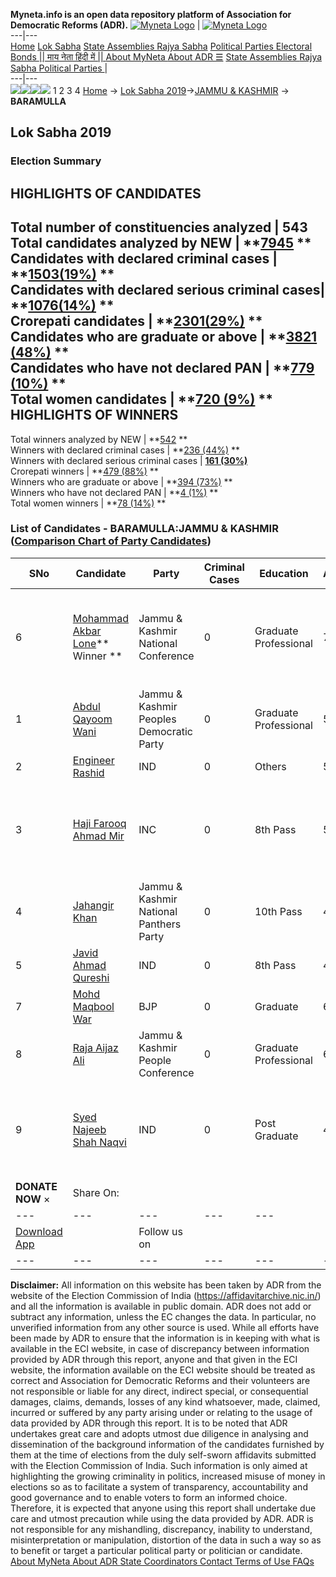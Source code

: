 **Myneta.info is an open data repository platform of Association for Democratic Reforms (ADR).**
[![Myneta Logo](https://www.myneta.info/lib/img/myneta-logo.png)](https://www.myneta.info/) | [![Myneta Logo](https://www.myneta.info/lib/img/adr-logo.png)](https://adrindia.org)  
---|---  
[Home](https://www.myneta.info/) [Lok Sabha](https://www.myneta.info/#ls "Lok Sabha") [ State Assemblies ](https://www.myneta.info/#sa "State Assemblies") [Rajya Sabha](https://www.myneta.info/#rs "Rajya Sabha") [Political Parties ](https://www.myneta.info/party "Political Parties") [ Electoral Bonds ](https://www.myneta.info/electoral_bonds "Electoral Bonds") [ || माय नेता हिंदी में || ](https://translate.google.co.in/translate?prev=hp&hl=en&js=y&u=www.myneta.info&sl=en&tl=hi&history_state0=) [ About MyNeta ](https://adrindia.org/content/about-myneta) [ About ADR ](https://adrindia.org/about-adr/who-we-are) [☰](javascript:void\(0\))
[ State Assemblies ](https://www.myneta.info/#sa "State Assemblies") [ Rajya Sabha ](https://www.myneta.info/#rs "Rajya Sabha") [ Political Parties ](https://www.myneta.info/party "Political Parties")
|   
---|---  
![](https://www.myneta.info/lib/img/banner/banner-1.png)![](https://www.myneta.info/lib/img/banner/banner-2.png)![](https://www.myneta.info/lib/img/banner/banner-3.png)![](https://www.myneta.info/lib/img/banner/banner-4.png)
1  2  3  4 
[Home](https://www.myneta.info/) → [Lok Sabha 2019](https://www.myneta.info/LokSabha2019/)→[JAMMU & KASHMIR](https://www.myneta.info/LokSabha2019/index.php?action=show_constituencies&state_id=42) → **BARAMULLA**
### 
## Lok Sabha 2019
###  Election Summary 
HIGHLIGHTS OF CANDIDATES  
---  
Total number of constituencies analyzed |  543   
Total candidates analyzed by NEW | **[7945](https://www.myneta.info/LokSabha2019/index.php?action=summary&subAction=candidates_analyzed&sort=candidate#summary) **  
Candidates with declared criminal cases | **[1503(19%)](https://www.myneta.info/LokSabha2019/index.php?action=summary&subAction=crime&sort=candidate#summary) **  
Candidates with declared serious criminal cases| **[1076(14%)](https://www.myneta.info/LokSabha2019/index.php?action=summary&subAction=serious_crime&sort=candidate#summary) **  
Crorepati candidates | **[2301(29%)](https://www.myneta.info/LokSabha2019/index.php?action=summary&subAction=crorepati&sort=candidate#summary) **  
Candidates who are graduate or above | **[3821 (48%)](https://www.myneta.info/LokSabha2019/index.php?action=summary&subAction=education&sort=candidate#summary) **  
Candidates who have not declared PAN | **[779 (10%)](https://www.myneta.info/LokSabha2019/index.php?action=summary&subAction=without_pan&sort=candidate#summary) **  
Total women candidates | **[720 (9%)](https://www.myneta.info/LokSabha2019/index.php?action=summary&subAction=women_candidate&sort=candidate#summary) **  
HIGHLIGHTS OF WINNERS  
---  
Total winners analyzed by NEW | **[542](https://www.myneta.info/LokSabha2019/index.php?action=summary&subAction=winner_analyzed&sort=candidate#summary) **  
Winners with declared criminal cases | **[236 (44%)](https://www.myneta.info/LokSabha2019/index.php?action=summary&subAction=winner_crime&sort=candidate#summary) **  
Winners with declared serious criminal cases | **[161 (30%)](https://www.myneta.info/LokSabha2019/index.php?action=summary&subAction=winner_serious_crime&sort=candidate#summary)**  
Crorepati winners | **[479 (88%)](https://www.myneta.info/LokSabha2019/index.php?action=summary&subAction=winner_crorepati&sort=candidate#summary) **  
Winners who are graduate or above | **[394 (73%)](https://www.myneta.info/LokSabha2019/index.php?action=summary&subAction=winner_education&sort=candidate#summary) **  
Winners who have not declared PAN | **[4 (1%)](https://www.myneta.info/LokSabha2019/index.php?action=summary&subAction=winner_without_pan&sort=candidate#summary) **  
Total women winners | **[78 (14%)](https://www.myneta.info/LokSabha2019/index.php?action=summary&subAction=winner_women&sort=candidate#summary) **  
### List of Candidates - BARAMULLA:JAMMU & KASHMIR ([Comparison Chart of Party Candidates](https://www.myneta.info/LokSabha2019/comparisonchart.php?constituency_id=1005))
SNo | Candidate| Party| Criminal Cases| Education| Age| Total Assets| Liabilities  
---|---|---|---|---|---|---|---  
6  | [Mohammad Akbar Lone](https://www.myneta.info/LokSabha2019/candidate.php?candidate_id=4877)** Winner ** | Jammu & Kashmir National Conference | 0 | Graduate Professional| 71 | ![](https://myneta.info/image_v2.php?myneta_folder=LokSabha2019&candidate_id=4877&col=ta) | ![](https://myneta.info/image_v2.php?myneta_folder=LokSabha2019&candidate_id=4877&col=lia)  
1  | [Abdul Qayoom Wani](https://www.myneta.info/LokSabha2019/candidate.php?candidate_id=4876) | Jammu & Kashmir Peoples Democratic Party | 0 | Graduate Professional| 59 | Rs 1,65,56,983 ~ 1 Crore+ | Rs 4,73,600 ~ 4 Lacs+  
2  | [Engineer Rashid](https://www.myneta.info/LokSabha2019/candidate.php?candidate_id=7741) | IND | 0 | Others| 54 | Rs 80,00,000 ~ 80 Lacs+ | Rs 60,00,000 ~ 60 Lacs+  
3  | [Haji Farooq Ahmad Mir](https://www.myneta.info/LokSabha2019/candidate.php?candidate_id=5646) | INC | 0 | 8th Pass| 55 | ![](https://myneta.info/image_v2.php?myneta_folder=LokSabha2019&candidate_id=5646&col=ta) | ![](https://myneta.info/image_v2.php?myneta_folder=LokSabha2019&candidate_id=5646&col=lia)  
4  | [Jahangir Khan](https://www.myneta.info/LokSabha2019/candidate.php?candidate_id=5642) | Jammu & Kashmir National Panthers Party | 0 | 10th Pass| 46 | Rs 2,15,000 ~ 2 Lacs+ | Rs 0 ~   
5  | [Javid Ahmad Qureshi](https://www.myneta.info/LokSabha2019/candidate.php?candidate_id=5645) | IND | 0 | 8th Pass| 45 | Rs 11,70,000 ~ 11 Lacs+ | Rs 0 ~   
7  | [Mohd Maqbool War](https://www.myneta.info/LokSabha2019/candidate.php?candidate_id=5393) | BJP | 0 | Graduate| 61 | Rs 1,13,20,000 ~ 1 Crore+ | Rs 0 ~   
8  | [Raja Aijaz Ali](https://www.myneta.info/LokSabha2019/candidate.php?candidate_id=4875) | Jammu & Kashmir People Conference | 0 | Graduate Professional| 67 | Rs 17,68,68,487 ~ 17 Crore+ | Rs 8,48,606 ~ 8 Lacs+  
9  | [Syed Najeeb Shah Naqvi](https://www.myneta.info/LokSabha2019/candidate.php?candidate_id=5643) | IND | 0 | Post Graduate| 48 | ![](https://myneta.info/image_v2.php?myneta_folder=LokSabha2019&candidate_id=5643&col=ta) | ![](https://myneta.info/image_v2.php?myneta_folder=LokSabha2019&candidate_id=5643&col=lia)  
|  **DONATE NOW** × |  Share On:  | [](https://api.whatsapp.com/send?text=https%3A%2F%2Fmyneta.info%2Fpunjab2022%2Findex.php%3Faction%3Dshow_constituencies%26state_id%3D19) | [](https://www.facebook.com/sharer/sharer.php?u=https%3A%2F%2Fmyneta.info%2Fpunjab2022%2Findex.php%3Faction%3Dshow_constituencies%26state_id%3D19) | [](https://twitter.com/share?url=https%3A%2F%2Fmyneta.info%2Fpunjab2022%2Findex.php%3Faction%3Dshow_constituencies%26state_id%3D19)  
---|---|---|---|---  
| [ Download App ](https://play.google.com/store/apps/details?id=com.webrosoft.myneta1&pcampaignid=pcampaignidMKT-Other-global-all-co-prtnr-py-PartBadge-Mar2515-1) | [](https://play.google.com/store/apps/details?id=com.webrosoft.myneta1&pcampaignid=pcampaignidMKT-Other-global-all-co-prtnr-py-PartBadge-Mar2515-1) |  Follow us on  | [](https://www.facebook.com/adrindia.org/) | [](https://twitter.com/adrspeaks) | [](https://groups.google.com/g/national-election-watch?hl=en&pli=1) | [](https://www.instagram.com/adrspeaks/) | [](https://www.youtube.com/user/adrspeaks) | [](https://sharechat.com/profile/adrspeaks)  
---|---|---|---|---|---|---|---|---  
**Disclaimer:** All information on this website has been taken by ADR from the website of the Election Commission of India (https://affidavitarchive.nic.in/) and all the information is available in public domain. ADR does not add or subtract any information, unless the EC changes the data. In particular, no unverified information from any other source is used. While all efforts have been made by ADR to ensure that the information is in keeping with what is available in the ECI website, in case of discrepancy between information provided by ADR through this report, anyone and that given in the ECI website, the information available on the ECI website should be treated as correct and Association for Democratic Reforms and their volunteers are not responsible or liable for any direct, indirect special, or consequential damages, claims, demands, losses of any kind whatsoever, made, claimed, incurred or suffered by any party arising under or relating to the usage of data provided by ADR through this report. It is to be noted that ADR undertakes great care and adopts utmost due diligence in analysing and dissemination of the background information of the candidates furnished by them at the time of elections from the duly self-sworn affidavits submitted with the Election Commission of India. Such information is only aimed at highlighting the growing criminality in politics, increased misuse of money in elections so as to facilitate a system of transparency, accountability and good governance and to enable voters to form an informed choice. Therefore, it is expected that anyone using this report shall undertake due care and utmost precaution while using the data provided by ADR. ADR is not responsible for any mishandling, discrepancy, inability to understand, misinterpretation or manipulation, distortion of the data in such a way so as to benefit or target a particular political party or politician or candidate. 
[ About MyNeta ](https://adrindia.org/content/about-myneta) [ About ADR ](https://adrindia.org/about-adr/who-we-are) [ State Coordinators ](https://adrindia.org/about-adr/state-coordinators) [ Contact ](https://adrindia.org/contact-us) [ Terms of Use ](https://adrindia.org/content/adr-terms-use) [ FAQs ](https://adrindia.org/content/faqs)
